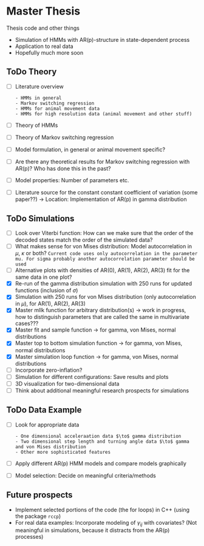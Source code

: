 # Master Thesis
Thesis code and other things

- Simulation of HMMs with AR(p)-structure in state-dependent process
- Application to real data
- Hopefully much more soon


## ToDo Theory
- [ ] Literature overview

      - HMMs in general
      - Markov switching regression 
      - HMMs for animal movement data
      - HMMs for high resolution data (animal movement and other stuff)
- [ ] Theory of HMMs
- [ ] Theory of Markov switching regression
- [ ] Model formulation, in general or animal movement specific?
- [ ] Are there any theoretical results for Markov switching regression with AR(p)? Who has done this in the past?
- [ ] Model properties: Number of parameters etc.
- [ ] Literature source for the constant constant coefficient of variation (some paper??) $\to$ Location: Implementation of AR(p) in gamma distribution

## ToDo Simulations
- [ ] Look over Viterbi function: How can we make sure that the order of the decoded states match the order of the simulated data? 
- [ ] What makes sense for von Mises distribution: Model autocorrelation in $\mu$, $\kappa$ or both?
      ```
      Current code uses only autocorrelation in the parameter mu. For sigma probably another autocorrelation parameter should be used
      ```
- [ ] Alternative plots with densities of AR(0), AR(1), AR(2), AR(3) fit for the same data in one plot?
- [x] Re-run of the gamma distribution simulation with 250 runs for updated functions (inclusion of $\sigma$)
- [x] Simulation with 250 runs for von Mises distribution (only autocorrelation in $\mu$), for AR(1), AR(2), AR(3)
- [x] Master mllk function for arbitrary distribution(s) $\to$ work in progress, how to distinguish parameters that are called the same in multivariate cases???
- [x] Master fit and sample function $\to$ for gamma, von Mises, normal distributions
- [x] Master top to bottom simulation function $\to$ for gamma, von Mises, normal distributions
- [x] Master simulation loop function $\to$ for gamma, von Mises, normal distributions
- [ ] Incorporate zero-inflation?
- [ ] Simulation for different configurations: Save results and plots
- [ ] 3D visualization for two-dimensional data
- [ ] Think about additional meaningful research prospects for simulations

## ToDo Data Example
- [ ] Look for appropriate data

      - One dimensional acceleraation data $\to$ gamma distribution
      - Two dimensional step length and turning angle data $\to$ gamma and von Mises distribution
      - Other more sophisticated features
- [ ] Apply different AR(p) HMM models and compare models graphically
- [ ] Model selection: Decide on meaningful criteria/methods


## Future prospects

- Implement selected portions of the code (the for loops) in C++ (using the package ```rccp```)
- For real data examples: Incorporate modeling of $\gamma_{ij}$ with covariates? (Not meaningful in simulations, because it distracts from the AR(p) processes)
